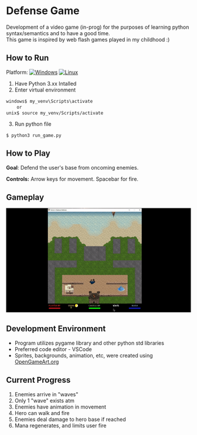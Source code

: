 # Defense Game
Development of a video game (in-prog) for the purposes of learning python syntax/semantics and to have a good time. <br>
This game is inspired by web flash games played in my childhood :)

## How to Run
Platform: [![Windows](https://svgshare.com/i/ZhY.svg)](https://svgshare.com/i/ZhY.svg)  [![Linux](https://svgshare.com/i/Zhy.svg)](https://svgshare.com/i/Zhy.svg)
1. Have Python 3.xx Intalled 
2. Enter virtual environment 
``` 
windows$ my_venv\Scripts\activate
    or
unix$ source my_venv/Scripts/activate
```
3. Run python file
```
$ python3 run_game.py
```

## How to Play
**Goal**: Defend the user's base from oncoming enemies.

**Controls:** Arrow keys for movement. Spacebar for fire.

## Gameplay 
![Gif of gameplay](Images/gameplay.gif)

## Development Environment
* Program utilizes pygame library and other python std libraries
* Preferred code editor - VSCode
* Sprites, backgrounds, animation, etc, were created using [OpenGameArt.org](https://opengameart.org)

## Current Progress
1. Enemies arrive in "waves"
2. Only 1 "wave" exists atm
3. Enemies have animation in movement
4. Hero can walk and fire
5. Enemies deal damage to hero base if reached
6. Mana regenerates, and limits user fire